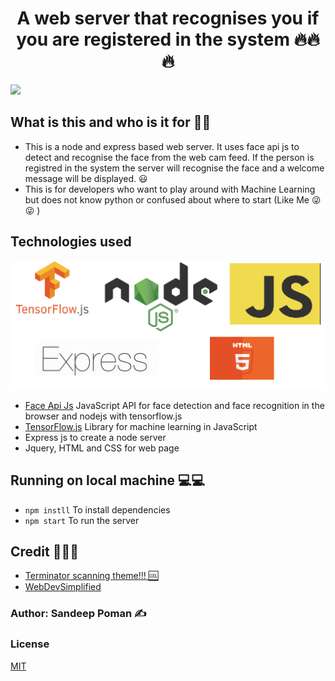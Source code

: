 <h1 align="center">A web server that recognises you if you are registered in the system 🔥🔥🔥</h1>

![](/media/recording.gif)

## What is this and who is it for 🤷‍♀️
- This is a node and express based web server. It uses face api js to detect and recognise the face from the web cam feed.
If the person is registred in the system the server will recognise the face and a welcome message will be displayed. 😃 
- This is for developers who want to play around with Machine Learning but does not know python or confused about where to start (Like Me 😜😜 )


## Technologies used
![Tech logos](/media/technologies.png)

- <a href="https://github.com/justadudewhohacks/face-api.js/">Face Api Js</a> JavaScript API for face detection and face recognition in the browser and nodejs with tensorflow.js
- <a href="https://www.tensorflow.org/js">TensorFlow.js</a> Library for machine learning in JavaScript
- Express js to create a node server
- Jquery, HTML and CSS for web page

## Running on local machine 💻💻
- `npm instll` To install dependencies
- `npm start` To run the server

## Credit 🤝🤝🤝
- <a href="https://codepen.io/coinoperatedgoi/pen/VrVbvX">Terminator scanning theme!!! 🆒</a>
- <a href="https://github.com/WebDevSimplified">WebDevSimplified</a>

### Author: Sandeep Poman ✍️

### License

[MIT](https://opensource.org/licenses/MIT)
